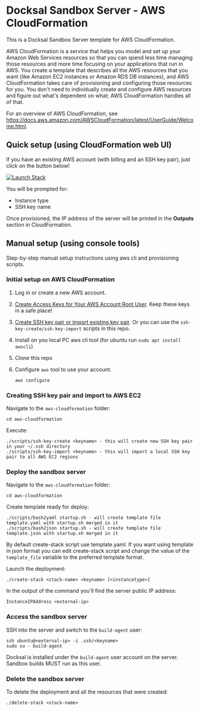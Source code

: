 # Docksal Sandbox Server - AWS CloudFormation

This is a Docksal Sandbox Server template for AWS CloudFormation.

AWS CloudFormation is a service that helps you model and set up your Amazon Web Services resources so that you
can spend less time managing those resources and more time focusing on your applications that run in AWS.
You create a template that describes all the AWS resources that you want (like Amazon EC2 instances or Amazon RDS
DB instances), and AWS CloudFormation takes care of provisioning and configuring those resources for you. You
don't need to individually create and configure AWS resources and figure out what's dependent on what;
AWS CloudFormation handles all of that. 

For an overview of AWS CloudFormation, see https://docs.aws.amazon.com/AWSCloudFormation/latest/UserGuide/Welcome.html.

## Quick setup (using CloudFormation web UI)

If you have an existing AWS account (with billing and an SSH key pair), just click on the button below!

[![Launch Stack](https://cdn.rawgit.com/buildkite/cloudformation-launch-stack-button-svg/master/launch-stack.svg)](https://console.aws.amazon.com/cloudformation/home#/stacks/new?stackName=docksal-sandbox-server&templateURL=https://s3.us-east-2.amazonaws.com/docksal-aws-templates/sandbox-server/stable/template.yaml)

You will be prompted for:

- Instance type
- SSH key name

Once provisioned, the IP address of the server will be printed in the **Outputs** section in CloudFormation. 


## Manual setup (using console tools)  

Step-by-step manual setup instructions using aws cli and provisioning scripts. 

### Initial setup on AWS CloudFormation

1. Log in or create a new AWS account.

1. [Create Access Keys for Your AWS Account Root User](https://docs.aws.amazon.com/general/latest/gr/managing-aws-access-keys.html). Keep these keys in a safe place!

1. [Create SSH key pair or import existing key pair](https://docs.aws.amazon.com/AWSEC2/latest/UserGuide/ec2-key-pairs.html#having-ec2-create-your-key-pair). Or you can use the `ssh-key-create/ssh-key-import` scripts in this repo.

1. Install on you local PC aws cli tool (for ubuntu run `sudo apt install awscli`)

1. Clone this repo

1. Configure `aws` tool to use your account.

    ```
    aws configure
    ```

### Creating SSH key pair and import to AWS EC2

Navigate to the `aws-cloudformation` folder:

    cd aws-cloudformation

Execute:

    ./scripts/ssh-key-create <keyname> - this will create new SSH key pair in your ~/.ssh directory
    ./scripts/ssh-key-import <keyname> - this will import a local SSH key pair to all AWS EC2 regions

### Deploy the sandbox server

Navigate to the `aws-cloudformation` folder:

    cd aws-cloudformation

Create template ready for deploy:

    ./scripts/bash2yaml startup.sh - will create template file template.yaml with startup.sh merged in it
    ./scripts/bash2json startup.sh - will create template file template.json with startup.sh merged in it

By default create-stack script use template.yaml. If you want using template in json format you can edit
create-stack script and change the value of the `template_file` variable to the preferred template format.

Launch the deployment:

    ./create-stack <stack-name> <keyname> [<instancetype>]

In the output of the command you'll find the server public IP address:

    InstanceIPAddress <external-ip>

### Access the sandbox server

SSH into the server and switch to the `build-agent` user:

    ssh ubuntu@<external-ip> -i .ssh/<keyname>
    sudo su - build-agent

Docksal is installed under the `build-agent` user account on the server. Sandbox builds MUST run as this user.

### Delete the sandbox server

To delete the deployment and all the resources that were created:

    ./delete-stack <stack-name>
